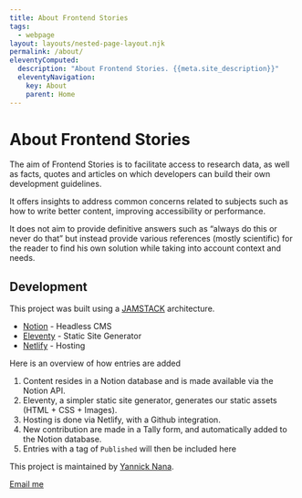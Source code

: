 ```yaml
---
title: About Frontend Stories
tags:
  - webpage
layout: layouts/nested-page-layout.njk
permalink: /about/
eleventyComputed:
  description: "About Frontend Stories. {{meta.site_description}}"
  eleventyNavigation:
    key: About
    parent: Home
---
```


# About Frontend Stories


The aim of Frontend Stories is to facilitate access to research data, as well as facts, quotes and articles on which developers can build their own development guidelines.

It offers insights to address common concerns related to subjects such as how to write better content, improving accessibility or performance.

It does not aim to provide definitive answers such as “always do this or never do that” but instead provide various references (mostly scientific) for the reader to find his own solution while taking into account context and needs.

## Development


This project was built using a [JAMSTACK](https://jamstack.wtf/#what-is-jamstack) architecture.

- [Notion](https://notion.so/) - Headless CMS
- [Eleventy](https://www.11ty.dev/) - Static Site Generator
- [Netlify](https://www.netlify.com/) - Hosting

Here is an overview of how entries are added

1. Content resides in a Notion database and is made available via the Notion API.
2. Eleventy, a simpler static site generator, generates our static assets (HTML + CSS + Images).
3. Hosting is done via Netlify, with a Github integration.
4. New contribution are made in a Tally form, and automatically added to the Notion database.
5. Entries with a tag of `Published` will then be included here



This project is maintained by [Yannick Nana](https://yannicknana.fr). 

<a
  data-button="outline"
  data-props="x:center"
  href="mailto:{{ meta.author.email }}?subject=[FS Contribution] {{ story.name }}">
Email me</a>
